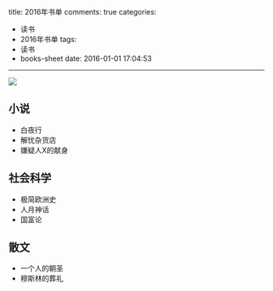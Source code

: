 title: 2016年书单
comments: true
categories:
  - 读书
  - 2016年书单
tags:
  - 读书
  - books-sheet
date: 2016-01-01 17:04:53
---

![](/images/gallery/2016/01/01/cover.jpg)

<!-- more -->
## **小说**

- 白夜行
- 解忧杂货店
- 嫌疑人X的献身

## **社会科学**

- 极简欧洲史
- 人月神话
- 国富论

## **散文**

- 一个人的朝圣
- 穆斯林的葬礼

